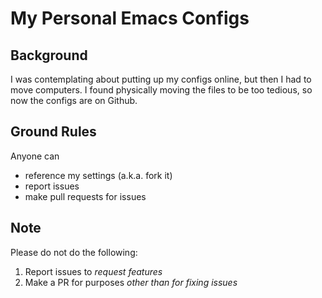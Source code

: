 # My Personal Emacs Configs

## Background
I was contemplating about putting up my configs online, but then I had to move 
computers. I found physically moving the files to be too tedious, so now the 
configs are on Github.

## Ground Rules
Anyone can
* reference my settings (a.k.a. fork it)
* report issues
* make pull requests for issues

## Note
Please do not do the following:
1. Report issues to _request features_
2. Make a PR for purposes *_other than_ for fixing issues*
